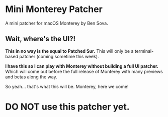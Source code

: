 # Mini Monterey Patcher

A mini patcher for macOS Monterey by Ben Sova.

## Wait, where's the UI?!

**This in no way is the squal to Patched Sur.** This will only be a terminal-based patcher (coming sometime this week).

**I have this so I can play with Monterey without building a full UI patcher.** Which will come out before the full release of Monterey with many previews and betas along the way.

So yeah... that's what this will be. Monterey, here we come!

# DO NOT use this patcher yet.